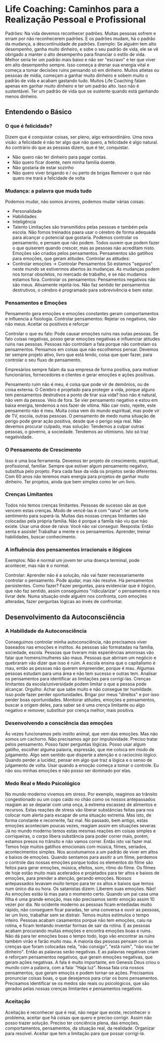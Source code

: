 # Life Coaching: Caminhos para a Realização Pessoal e Profissional

Padrões: Na vida devemos reconhecer padrões.
Muitas pessoas sofrem e erram por não reconhecerem padrões.
E os padrões mudam, há o padrão da mudança, a descontinuidade de padrões.
Exemplo:
Se alguém tem alto desempenho, ganha muito dinheiro, e sobe o seu padrão de vida, ele se vê obrigado a manter o alto desempenho para financiar o estilo de vida.
Melhor seria ter um padrão mais baixo e não ser "escravo" e ter que viver em alto desempenho sempre. Isso começa a drenar sua energia vital e começa a tomar decisões ruins pensando só em dinheiro.
Muitos atletas ou pessoas de mídia, começam a ganhar muito dinheiro e sobem muito o padrão de vida e acabam gastando tudo.
Muitos Life Coaching falam apenas em ganhar muito dinheiro e ter um padrão alto.
Isso não é sustentável.
Ter um padrão de vida que se sustente quando está ganhando menos dinheiro.
## Entendendo o Básico
### O que é felicidade?
Dizem que é conquistar coisas, ser pleno, algo extraordináiro.
Uma nova visão: a felicidade é não ter algo que não quero, a felicidade é algo natural. Ao contrário do que as pessoas dizem, que é ter, conquistar.
- Não quero não ter dinheiro para pagar contas.
- Nâo quero ficar doente, nem minha familia doente.
- Não gostaria de estar sozinho
- Não quero viver brigando e / ou perto de brigas
Remover o que não quero me trará a felicidade de volta

### Mudança: a palavra que muda tudo
Podemos mudar, não somos árvores, podemos mudar várias coisas:
- Personalidade
- Habilidades
- Inteligência
- Talento
Limitações são transmitidos pelas pessoas e também pela escola.
Não fomos treinados paara usar o cérebro de forma adequada para alcançar o potencial que gostaria.
Podemos controlar os pensamento, e pensam que não podem.
Todos ouvem que podem fazer o que quiserem quando crescer, mas as pessoas não acreditam nisto.
Emoções são criados pelos pensamentos.
Pensamentos são gatilhos para emoções, que geram atitudes.
Controlar as atitudes:
- Controlar emoções -> Controlar Pensamentos
Só estamos "seguros" neste mundo se estivermos abertos às mudanças. As mudanças podem nos tornar obsoletos, no mercado de trabalho, e se não mudamos estamos fora.
Controlar os pensamentos:
Pensamentos negativos não são meus. Ativamente rejeitá-los.
Não faz sentido ter pensamentos destrutivos, o cérebro é programado para sobrevivência e bem estar.

### Pensamentos e Emoções
Pensamento gera emoções e emoções constantes geram comportamentos e influencia a fisiologia.
Controlar pensamentos:
Rejetar os negativos, não não meus.
Aceitar os positivos e reforçar

Controlar o que eu falo:
Pode causar emoções ruins nas outas pessoas.
Se falo coisas negativas, posso gerar emoções negativas e influenciar atitudes ruins nas pessoas.
Pessoas não controlam a fala porque não controlam os pensamentos.
Pensamos em coisas que não escolhemos pensar. Devemos ter sempre projeto ativo, livro que está lendo, coisa que quer fazer, para controlar o seu fluxo de pensamento.

Empresários sempre falam da sua empresa de forma positiva, para motivar funcionários, fornecedores e clientes e gerar emoções e ações positivas.

Pensamento ruim não é meu, é coisa que pode vir de demônios, ou de coisa externa.
O Cerebro é projetado para proteger a vida, porque alguns tem pensamentos destrutivos a ponto de tirar sua vida? Isso não é natural, não vem da pessoa. Veio de fora.
Se vier pensamento negativo e estou em baixa energia, tendemos a nos fazer de vítima. Não cair nisto, rejeite, este pensamento não é meu.
Muita coisa vem do mundo espiritual, mas pode vir de TV, escola, outras pessoas.
O pensamento de medo numa situação de perigo pode gerar ação positiva, desde que o perigo seja real.
Não devemos procurar culpado, mas solução:
Tendemos a culpar outras pessoas, o governo, a sociedade. Tendemos ao vitimismo. Isto só traz negatividade.

### O Pensamento de Crescimento

Isso é uma boa ferramenta. Devemos ter projeto de crescimento, espiritual, profissional, familiar.
Sempre que estiver algum pensamento negativo, substitua pelo projeto.
Para cada fase da vida os projetos serão diferentes. Com 60 anos não teremos mais energia para projetos de ganhar muito dinheiro.
Ter projetos, ainda que bem simples como ler um livro.

### Crenças Limitantes
Todos nós temos crenças limitantes. 
Pessoas de sucesso são as que vencem estas crenças.
Modo de vencê-las é com "raiva": ter um forte sentimento para superá-la.
Muitas das nossas crenças limitantes são colocadas pela própria família. Não é porque a famíla não viu que não existe.
Usar uma dose de raiva: Você não vai conseguir. Resposta: Então senta e assiste!
Trabalhar a mente e os pensamentos. Aprender, treinar habilidades, buscar conhecimento.

### A influência dos pensamentos irracionais e ilógicos

Exemplos:
Não é normal um jovem ter uma doença terminal, pode acontecer, mas não é o normal.

Controlar:
Aprender não é a solução, não vai fazer necessariamente controlar o pensamento. Pode ajudar, mas não resolve.
Há pensamentos persistentes. Como fazer? Fazer perguntas, para evidenciar que é ilógico, que não faz sentido, assim conseguimos "ridicularizar' o pensamento e nos livrar dele.
Numa situação onde alguém nos confronta, com emoções alteradas, fazer perguntas lógicas ao invés de confrontar.

## Desenvolvimento da Autoconsciência
### A Habilidade da Autoconsciência
Conseguimos controlar minha autoconsciência, não precisamos viver baseados nas emoções e institos.
As pessoas são formatadas na família, sociedade, escola.
Pessoas que tiveram más esperiências amorosas vão falar que homens/mulheres são maus.
Pessoas que abriram um negócio e quebraram vão dizer que isso é ruim.
A escola ensina que o capitalismo é mau, então as pessoas não querem empreender, porque é mau.
Algumas pessoas estudam para uma área e não tem sucesso e outras tem.
Analisar os pensamentos para identificar as limitações para corrigí-las.
Crenças limitantes da escola/universidade podem limitar o que a pessoa pode alcançar.
Orgulho: Achar que sabe muito e não consegue ter humildade. Isso pode fazer perder oportunidades.
Brigar por meus "direitos" e por isso perder boas oportunidades.
Monitorar atitudes, emoções e pensamentos, buscar a origem deles, para saber se é uma crença limitante ou algo negativo e remover, substituir por crença melhor, mais positiva.

### Desenvolvendo a consciência das emoções
Às vezes funcionamos pelo instito animal, que vem das emoções. Mas não somos um cachorro. Não precisamos agir por impulsividade. Preciso tratar pelos pensamento. 
Posso fazer perguntas lógicas.
Posso usar algum gatilho, escolher alguma palavra, expressão, que me coloca em modo de julgamento. Algo sem sentido que disperte a atenção e o raciocínio lógico.
Quando perder a lucidez, pensar em algo que traz a lógica e o senso de julgamento de volta. 
Usar quando a emoção começa a tomar o controle.
Eu não sou minhas emoções e não posso ser dominado por elas.

### Medo Real e Medo Psicológico
No mundo moderno vivemos em stress.
Por exemplo, reagimos ao trânsito congestionado ou um copo caído no chão como os nossos antepassados reagiam ao se deparar com uma onça, à extrema escassez de alimentos e recursos.
Estas reações de stress vão liberar substâncias feitas para nos colocar num alerta para escapar de uma situação extrema. Mas isto, de forma constante e recorrente, faz mal.
No passado, bem antigo, estas emoções aconteciam poucas vezes, reagiam assim em situações severas
Já no mundo moderno temos estas mesmas reações em coisas simples e corriqueiras, o corpo libera substância para poder correr mais, porém, estamos presos no trânsito e não vamos correr. Então isto vai fazer mal.
Temos hoje muitos gatilhos emocionais com música, filmes, seriados, acontecimentos simples. Nos acostumamos a um padrão de viver em altos e baixos de emoções. Quando sentamos para assitir a um filme, perdemos o controle das nossas emoções porque todos os elementos do filme são feitos para gerar emoções, música, efeitos, som, ritmo do filme. Os filmes de hoje estão muito mais acelerados e projetados para ter altos e baixos de emoções, para prender a atenção, gerando emoções. Nossos antepassados levavam muito tempo para ter os altos e baixos que temos num único dia ou hora. Os satanistas dizem: Liberem suas emoções. Não! As emoções estão lá mas para o momento certo. Quando um pai casa uma filha é uma grande emoção, mas não precisamos sentir emoção assim 10 vezer por dia. No ocidente moderno as pessoas ficam entediadas muito rápido, não conseguem ficar paradas, ter uma conversa e ouvir as pessoas, ler um livro, trabalhar sem se distrair. Temos muitos estímulos o tempo inteiro. Pessoas acabam casamentos porque não tem emoções, caiu na rotina, e ficam tentando inventar formas de sair da rotina. E as pessoas acabam procurando muitas emoções e encontra emoções boas e ruins. Não dá para ter emoções boas o tempo todo, logo vão encontrar as ruins também virão e farão muito mau.
A maioria das pessoas pensam com as crenças que foram colocadas nela, "não consigo", "está ruim", "não vou ter dinheiro". Então as palavras serão negativas. E as palavras negativas criam e reforçam pensamentos negativos, que geram emoções negativas, que geram ações negativas.
A fala é muito importante, em Genesis Deus criou o mundo com a palavra, com a fala: "Haja luz".
Nossa fala cria nossos pensamentos, que geram emoçõs e podem tornar-se ações.
Precisamos pronunciar coisas boas, o que desejamos para criar os bons pensamentos.
Precisamos identificar se os medos são reais ou psicológicos, que são gerados pelas nossas crenças limitantes e pensamentos negativos.

### Aceitação

Aceitação é reconhecer que é real, não negar que existe, reconhecer o problema, aceitar que há coisas que quero e preciso corrigir. Assim não posso trazer solução.
Preciso ter conciência plena, das emoções, comportamentos, pensamentos, da situação real, da realidade.
Organizar para resolvel.
Aceitar que tem a limitação para que possar corrigí-la.